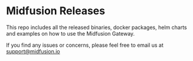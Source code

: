 # Midfusion Releases

This repo includes all the released binaries, docker packages, helm charts and examples on how to use the Midfusion Gateway. 

If you find any issues or concerns, please feel free to email us at <a href="mailto:support&#64;midfuson.io">support@midfusion.io</a>

